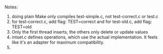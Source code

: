 Notes:

1) doing plain Make only compiles test-simple.c, not test-correct.c or test.c
2) for test-correct.c, add flag: TEST=correct and for test-old.c, add flag: TEST=old
3) Only the first thread inserts, the others only delete or update values
4) intset.c defines operations, which use the actual implementation. It feels like it's an adapter for maximum compatibility.
5) 